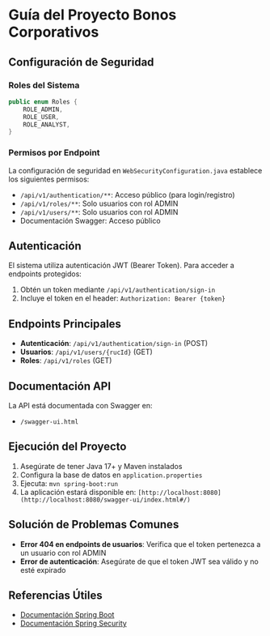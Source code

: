 # Guía del Proyecto Bonos Corporativos

## Configuración de Seguridad

### Roles del Sistema
```java
public enum Roles {
    ROLE_ADMIN,
    ROLE_USER,
    ROLE_ANALYST,
}
```

### Permisos por Endpoint
La configuración de seguridad en `WebSecurityConfiguration.java` establece los siguientes permisos:

- `/api/v1/authentication/**`: Acceso público (para login/registro)
- `/api/v1/roles/**`: Solo usuarios con rol ADMIN
- `/api/v1/users/**`: Solo usuarios con rol ADMIN 
- Documentación Swagger: Acceso público

## Autenticación

El sistema utiliza autenticación JWT (Bearer Token). Para acceder a endpoints protegidos:

1. Obtén un token mediante `/api/v1/authentication/sign-in`
2. Incluye el token en el header: `Authorization: Bearer {token}`

## Endpoints Principales

- **Autenticación**: `/api/v1/authentication/sign-in` (POST)
- **Usuarios**: `/api/v1/users/{rucId}` (GET)
- **Roles**: `/api/v1/roles` (GET)

## Documentación API

La API está documentada con Swagger en:
- `/swagger-ui.html`

## Ejecución del Proyecto

1. Asegúrate de tener Java 17+ y Maven instalados
2. Configura la base de datos en `application.properties`
3. Ejecuta: `mvn spring-boot:run`
4. La aplicación estará disponible en: `[http://localhost:8080](http://localhost:8080/swagger-ui/index.html#/)`

## Solución de Problemas Comunes

- **Error 404 en endpoints de usuarios**: Verifica que el token pertenezca a un usuario con rol ADMIN
- **Error de autenticación**: Asegúrate de que el token JWT sea válido y no esté expirado

## Referencias Útiles

* [Documentación Spring Boot](https://docs.spring.io/spring-boot/3.5.0/reference/html/)
* [Documentación Spring Security](https://docs.spring.io/spring-security/reference/index.html)
